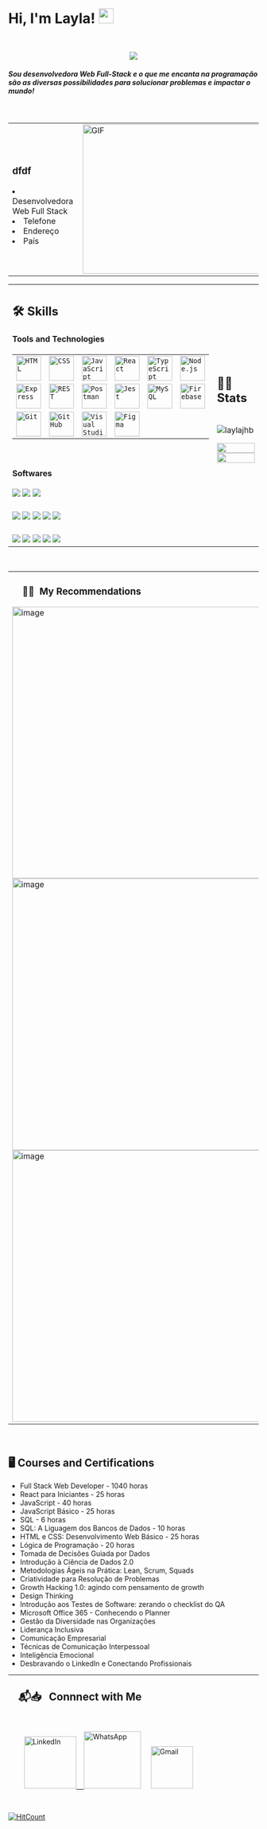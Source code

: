 
<h1> Hi, I'm Layla! 
  <img src="https://media.giphy.com/media/hvRJCLFzcasrR4ia7z/giphy.gif" width="30"></h1>
 <!--<img src="https://komarev.com/ghpvc/?username=I-am-Layla&label=Profile%20Views&color=0e75b6&style=flat" align='right' alt="LaylaJHB" />-->
 
<br/>
<!-- Typing SVG by DenverCoder1 - https://github.com/DenverCoder1/readme-typing-svg -->
<p align="center">
<a href="https://github.com/DenverCoder1/readme-typing-svg"><img src="https://readme-typing-svg.herokuapp.com?lines=Full+Stack+Web+Developer;Enthusiastic;Always%20learning%20new%20things&center=true&width=380&height=45"></a>
</p>

<h5>Sou desenvolvedora Web Full-Stack e o que me encanta na programação são as diversas possibilidades para solucionar problemas e impactar o mundo!</h5>
<br />

<div align="center">
	<table width="100%" >
		<tr >
		<td width="60%">
		<h3>dfdf</h3>
			
<li>Desenvolvedora Web Full Stack</li>
<li>Telefone</li>
<li>Endereço</li>
<li>País</li>

  <td><img align="right" top="500" height="300" width="400" alt="GIF" src="https://media.giphy.com/media/SWoSkN6DxTszqIKEqv/giphy.gif"></td>
  </td>
      	</tr>
	</table>
 </div>


<table width="100%" >

 <tr>
    <td width="60%">
     
## 🛠️ Skills

#### Tools and Technologies

<div align="center">
	<table>
		<tr>
			<td><code><img width="50" src="https://user-images.githubusercontent.com/25181517/192158954-f88b5814-d510-4564-b285-dff7d6400dad.png" alt="HTML" title="HTML"/></code></td>
			<td><code><img width="50" src="https://user-images.githubusercontent.com/25181517/183898674-75a4a1b1-f960-4ea9-abcb-637170a00a75.png" alt="CSS" title="CSS"/></code></td>
      <td><code><img width="50" src="https://user-images.githubusercontent.com/25181517/117447155-6a868a00-af3d-11eb-9cfe-245df15c9f3f.png" alt="JavaScript" title="JavaScript"/></code></td>
      <td><code><img width="50" src="https://user-images.githubusercontent.com/25181517/183897015-94a058a6-b86e-4e42-a37f-bf92061753e5.png" alt="React" title="React"/></code></td>
      <td><code><img width="50" src="https://user-images.githubusercontent.com/25181517/183890598-19a0ac2d-e88a-4005-a8df-1ee36782fde1.png" alt="TypeScript" title="TypeScript"/></code></td>
			<td><code><img width="50" src="https://user-images.githubusercontent.com/25181517/183568594-85e280a7-0d7e-4d1a-9028-c8c2209e073c.png" alt="Node.js" title="Node.js"/></code></td>
		</tr>
		<tr>
			<td><code><img width="50" src="https://user-images.githubusercontent.com/25181517/183859966-a3462d8d-1bc7-4880-b353-e2cbed900ed6.png" alt="Express" title="Express"/></code></td>
      <td><code><img width="50" src="https://user-images.githubusercontent.com/25181517/192107858-fe19f043-c502-4009-8c47-476fc89718ad.png" alt="REST" title="REST"/></code></td>
			<td><code><img width="50" src="https://user-images.githubusercontent.com/25181517/192109061-e138ca71-337c-4019-8d42-4792fdaa7128.png" alt="Postman" title="Postman"/></code></td>
			<td><code><img width="50" src="https://user-images.githubusercontent.com/25181517/187955005-f4ca6f1a-e727-497b-b81b-93fb9726268e.png" alt="Jest" title="Jest"/></code></td>
			<td><code><img width="50" src="https://user-images.githubusercontent.com/25181517/183896128-ec99105a-ec1a-4d85-b08b-1aa1620b2046.png" alt="MySQL" title="MySQL"/></code></td>
      <td><code><img width="50" src="https://user-images.githubusercontent.com/25181517/189716855-2c69ca7a-5149-4647-936d-780610911353.png" alt="Firebase" title="Firebase"/></code></td>
		</tr>
    <tr>
      <td><code><img width="50" src="https://user-images.githubusercontent.com/25181517/192108372-f71d70ac-7ae6-4c0d-8395-51d8870c2ef0.png" alt="Git" title="Git"/></code></td>
			<td><code><img width="50" src="https://user-images.githubusercontent.com/25181517/192108374-8da61ba1-99ec-41d7-80b8-fb2f7c0a4948.png" alt="GitHub" title="GitHub"/></code></td>
      <td><code><img width="50" src="https://user-images.githubusercontent.com/25181517/192108891-d86b6220-e232-423a-bf5f-90903e6887c3.png" alt="Visual Studio Code" title="Visual Studio Code"/></code></td>
	                <td><code><img width="50" src="https://user-images.githubusercontent.com/25181517/189715289-df3ee512-6eca-463f-a0f4-c10d94a06b2f.png" alt="Figma" title="Figma"/></code></td>
		</tr>
	</table>
</div>


<br>
        
#### Softwares
<p></p>
<img src="https://img.shields.io/badge/Airtable-18BFFF?style=for-the-badge&logo=Airtable&logoColor=white"  /><b />
<b />
<img src="https://img.shields.io/badge/Miro-F7C922?style=for-the-badge&logo=Miro&logoColor=050036" />
<b />
<img src="https://img.shields.io/badge/Notion-000000.svg?style=for-the-badge&logo=Notion&logoColor=white" />
<b />
</p>

###
<img src="https://img.shields.io/badge/Discord-7289DA?style=for-the-badge&logo=discord&logoColor=whit" />
<b />
<img src="https://img.shields.io/badge/Zoom-2D8CFF?style=for-the-badge&logo=zoom&logoColor=white" />
<b />

<img src="https://img.shields.io/badge/Google%20Meet-00897B?style=for-the-badge&logo=google-meet&logoColor=white " />
<b />
<img src=" https://img.shields.io/badge/VSCode-0078D4?style=for-the-badge&logo=visual%20studio%20code&logoColor=white" />
<b />

<img src="https://aleen42.github.io/badges/src/zeplin.svg" />
<br />

###

<img src="https://img.shields.io/badge/Integromat-2F8CBB.svg?style=for-the-badge&logo=Integromat&logoColor=white " />
<b />
<img src="https://img.shields.io/badge/ClickUp-7B68EE.svg?style=for-the-badge&logo=ClickUp&logoColor=white " />
<b />
<img src="https://img.shields.io/badge/Typeform-262627.svg?style=for-the-badge&logo=Typeform&logoColor=white " />
<b />
<img src="https://img.shields.io/badge/Trello-0052CC?style=for-the-badge&logo=trello&logoColor=white" />
<img src="https://img.shields.io/badge/Slack-4A154B?style=for-the-badge&logo=slack&logoColor=white " />
<b />

</td>
    <td>
  
## 📄📜 Stats


<p align="center">
   <p>&nbsp;<img align="center" src="https://github-readme-stats.vercel.app/api?username=laylajhb&show_icons=true&locale=en" alt="laylajhb" /></p>

  <img width="100%" src="https://github-readme-streak-stats.herokuapp.com/?user=laylajhb"/>
 </br>
  <img width="100%" src="https://github-readme-stats.vercel.app/api/top-langs/?username=laylajhb&exclude_repo=Portfolio,HomePal&langs_count=7&layout=compact&bg_color=transparent" />
</p>
     
  </td>
 </tr>
</table>

</br>

  <table  >
 	<tr>
  <td width="50%" align = "left">

   <h3>  &nbsp; &nbsp; 📙📘 &nbsp;My Recommendations  </h3>


<img width="546" alt="image" src="https://github.com/LaylaJHB/LaylaJHB/assets/99913142/103baa60-240f-456a-8aeb-7b4e9bbddea8">
<img width="546" alt="image" src="https://github.com/LaylaJHB/LaylaJHB/assets/99913142/85f7f0a0-bb34-4c1a-b144-6342bf787149">
<img width="546" alt="image" src="https://github.com/LaylaJHB/LaylaJHB/assets/99913142/de034c25-3c30-4635-a853-e0a80be9e7ae">

 
  </td>
  
  <td width="600px">
	  <img width="546" alt="image" src ="https://github.com/LaylaJHB/LaylaJHB/assets/99913142/d6daeacd-0591-42e1-a5f5-78a4d7a443e6">
	<img width="546" alt="image" src="https://github.com/LaylaJHB/LaylaJHB/assets/99913142/1f9b388a-4678-4bfd-96f9-4d30db83a247">	
	  <img width="546" alt="image" src="https://github.com/LaylaJHB/LaylaJHB/assets/99913142/922af5ee-6d7b-4982-ba30-f1a3492889a0">
  </td>
  
 </tr>
 </table>
 
 </br>


## 🖥️ Courses and Certifications
- Full Stack Web Developer - 1040 horas
- React para Iniciantes - 25 horas
- JavaScript - 40 horas
- JavaScript Básico - 25 horas
- SQL - 6 horas
- SQL: A Liguagem dos Bancos de Dados - 10 horas
- HTML e CSS: Desenvolvimento Web Básico - 25 horas
- Lógica de Programação - 20 horas
- Tomada de Decisões Guiada por Dados
- Introdução à Ciência de Dados 2.0
- Metodologias Ágeis na Prática: Lean, Scrum, Squads
- Criatividade para Resolução de Problemas
- Growth Hacking 1.0: agindo com pensamento de growth
- Design Thinking 
- Introdução aos Testes de Software: zerando o checklist do QA
- Microsoft Office 365 - Conhecendo o Planner
- Gestão da Diversidade nas Organizações
- Liderança Inclusiva
- Comunicação Empresarial
- Técnicas de Comunicação Interpessoal
- Inteligência Emocional
- Desbravando o LinkedIn e Conectando Profissionais

---


## &nbsp; &nbsp; 📬📥 &nbsp; Connnect with Me

<br/>

&nbsp; &nbsp; &nbsp; &nbsp; <a href="https://www.linkedin.com/in/laylahissaborges/"><img width="105px" alt="LinkedIn" src="https://img.shields.io/badge/LinkedIn%20-%230077B5.svg?&style=flat&logo=linkedin&logoColor=white"/>&nbsp; &nbsp; <a href="https://wa.me/5511999772425?text=Layla%20Borges%20%7C%20Desenvolvedora%20Full-Stack"/><img width="115px" alt="WhatsApp" src="https://img.shields.io/badge/WhatsApp-25D366?style=for-the-badge&logo=whatsapp&logoColor=white"/></a> &nbsp;&nbsp;&nbsp;
<a href="mailto:layla.hissa82@gmail.com"><img width="85px" alt="Gmail" src="https://img.shields.io/badge/Gmail-D14836?style=flat&logo=gmail&logoColor=white" /></a> 

</br>

  [![HitCount](https://hits.dwyl.com/LaylaJHB/LaylaJHB/Readme.svg?style=flat-square)](http://hits.dwyl.com/LaylaJHB/LaylaJHB/Readme)


